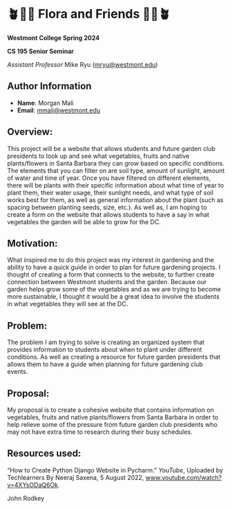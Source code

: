 
# 🪴🪻🌸 Flora and Friends 🌸🪻🪴

**Westmont College Spring 2024**

**CS 195 Senior Seminar**

*Assistant Professor* Mike Ryu (mryu@westmont.edu) 

## Author Information
* **Name**: Morgan Mali
* **Email**: mmali@westmont.edu


## Overview:
This project will be a website that allows students and future garden club presidents to look up and see what vegetables, fruits and native plants/flowers in Santa Barbara they can grow based on specific conditions. The elements that you can filter on are soil type, amount of sunlight, amount of water and time of year. Once you have filtered on different elements, there will be plants with their specific information about what time of year to plant them, their water usage, their sunlight needs, and what type of soil works best for them, as well as general information about the plant (such as spacing between planting seeds, size, etc.). As well as, I am hoping to create a form on the website that allows students to have a say in what vegetables the garden will be able to grow for the DC. 

## Motivation:
What inspired me to do this project was my interest in gardening and the ability to have a quick guide in order to plan for future gardening projects. I thought of creating a form that connects to the website, to further create connection between Westmont students and the garden. Because our garden helps grow some of the vegetables and as we are trying to become more sustainable, I thought it would be a great idea to involve the students in what vegetables they will see at the DC.

## Problem:
The problem I am trying to solve is creating an organized system that provides information to students about when to plant under different conditions. As well as creating a resource for future garden presidents that allows them to have a guide when planning for future gardening club events.

## Proposal:
My proposal is to create a cohesive website that contains information on vegetables, fruits and native plants/flowers from Santa Barbara in order to help relieve some of the pressure from future garden club presidents who may not have extra time to research during their busy schedules.

## Resources used:

“How to Create Python Django Website in Pycharm.” _YouTube_, Uploaded by Techlearners By Neeraj Saxena, 5 August 2022, www.youtube.com/watch?v=4XYsODaQ6Ok. 

John Rodkey
